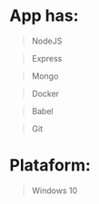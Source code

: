 # App has:
 >NodeJS
 
 >Express	
 
 >Mongo	
 
 >Docker	
 
 >Babel	
 
 >Git
	
# Plataform: 
 
 >Windows 10
